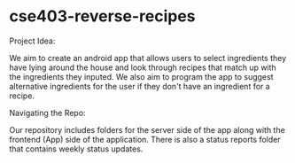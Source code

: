 # cse403-reverse-recipes

Project Idea: 

We aim to create an android app that allows users to select ingredients they have lying around the house and look through recipes that match up with the ingredients they inputed. We also aim to program the app to suggest alternative ingredients for the user if they don't have an ingredient for a recipe. 


Navigating the Repo:

Our repository includes folders for the server side of the app along with the frontend (App) side of the application. There is also a status reports folder that contains weekly status updates.

